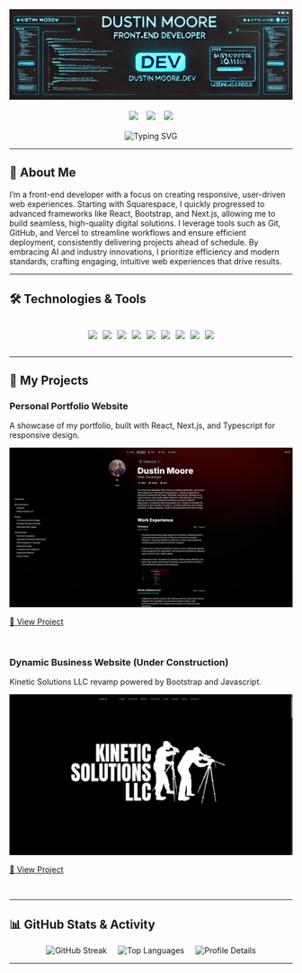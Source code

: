 <div align="center">
  <img src="./Assets/Images/gitbanner-02.png" alt="Git Banner">
</div>
<br>
<div align="center" style="display: flex; justify-content: center; gap: 15px;">
  <a href="https://www.dustinmoore.dev"><img src="https://img.shields.io/badge/Website-Dustin%20Moore-1E90FF?style=flat-square&logo=google-chrome"></a>
  <a href="mailto:dustinmmoore@icloud.com"><img src="https://img.shields.io/badge/Email-dustinmmoore%40icloud.com-6A5ACD?style=flat-square&logo=gmail"></a>
  <a href="https://www.linkedin.com/in/dustinmmoore"><img src="https://img.shields.io/badge/LinkedIn-Dustin%20Moore-00BFFF?style=flat-square&logo=linkedin"></a>
</div>
<br>
<div align="center">
  <img src="https://readme-typing-svg.herokuapp.com?font=Fira+Code&pause=1000&color=39E8F7&width=435&lines=%23%23+%3Cdev+class%3D%22Front-End+Developer%22%3E_" alt="Typing SVG">
</div>

---

## 🚀 About Me
I’m a front-end developer with a focus on creating responsive, user-driven web experiences. Starting with Squarespace, I quickly progressed to advanced frameworks like React, Bootstrap, and Next.js, allowing me to build seamless, high-quality digital solutions. I leverage tools such as Git, GitHub, and Vercel to streamline workflows and ensure efficient deployment, consistently delivering projects ahead of schedule. By embracing AI and industry innovations, I prioritize efficiency and modern standards, crafting engaging, intuitive web experiences that drive results.

---

## 🛠️ Technologies & Tools
<br>
<div align="center" style="flex-wrap: wrap; display: flex; justify-content: center; gap: 10px;">
  <img src="https://img.shields.io/badge/Code-HTML5-informational?style=flat&logo=html5&logoColor=white&color=6A5ACD">
  <img src="https://img.shields.io/badge/Code-CSS3-informational?style=flat&logo=css3&logoColor=white&color=6495ED">
  <img src="https://img.shields.io/badge/Code-JavaScript-informational?style=flat&logo=javascript&logoColor=white&color=00BFFF">
  <img src="https://img.shields.io/badge/Code-TypeScript-informational?style=flat&logo=typescript&logoColor=white&color=6A5ACD">
  <img src="https://img.shields.io/badge/Framework-React-informational?style=flat&logo=react&logoColor=white&color=1E90FF">
  <img src="https://img.shields.io/badge/Framework-Next.js-informational?style=flat&logo=nextdotjs&logoColor=white&color=6A5ACD">
  <img src="https://img.shields.io/badge/Framework-Bootstrap-informational?style=flat&logo=bootstrap&logoColor=white&color=4169E1">
  <img src="https://img.shields.io/badge/Version Control-Git-informational?style=flat&logo=git&logoColor=white&color=00BFFF">
  <img src="https://img.shields.io/badge/Deployment-Vercel-informational?style=flat&logo=vercel&logoColor=white&color=1E90FF">
</div>
<br>

---

## 🌟 My Projects
<div align="left">
  <h3>Personal Portfolio Website</h3>
  <p>A showcase of my portfolio, built with React, Next.js, and Typescript for responsive design.</p>
  <div align="center">
    <img src="./Assets/Images/port-01.png" alt="Portfolio Animation">
  </div>
  <p><a href="https://github.com/dustinmmoore/magic-portfolio">🔗 View Project</a></p>
</div>
<br>
<div align="left">
  <h3>Dynamic Business Website (Under Construction)</h3>
  <p>Kinetic Solutions LLC revamp powered by Bootstrap and Javascript.</p>
  <div align="center">
    <img src="./Assets/Images/ksredux-01.png" alt="Portfolio Animation">
  </div>
  <p><a href="https://github.com/dustinmmoore/library">🔗 View Project</a></p>
</div>
<br>

---

## 📊 GitHub Stats & Activity
<div align="center" style="display: flex; flex-wrap: wrap; justify-content: center; gap: 20px;">
  <img src="https://github-readme-streak-stats.herokuapp.com/?user=dustinmmoore&theme=radical" alt="GitHub Streak">
  <img src="https://github-readme-stats.vercel.app/api/top-langs/?username=dustinmmoore&layout=compact&theme=radical" alt="Top Languages">
  <img src="https://github-profile-summary-cards.vercel.app/api/cards/profile-details?username=dustinmmoore&theme=radical" alt="Profile Details">
</div>

---
